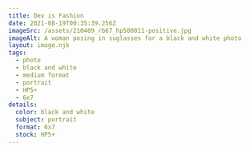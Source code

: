 ```yaml
---
title: Dev is Fashion
date: 2021-08-19T00:35:39.256Z
imageSrc: /assets/210409_rb67_hp500011-positive.jpg
imageAlt: A woman posing in suglasses for a black and white photo
layout: image.njk
tags:
  - photo
  - black and white
  - medium format
  - portrait
  - HP5+
  - 6x7
details:
  color: black and white
  subject: portrait
  format: 6x7
  stock: HP5+
---
```

